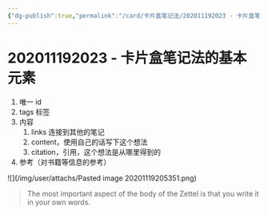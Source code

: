```yaml
---
{"dg-publish":true,"permalink":"/card/卡片盒笔记法/202011192023 - 卡片盒笔记法的基本元素/","dgPassFrontmatter":true,"noteIcon":"2"}
---
```


# 202011192023 - 卡片盒笔记法的基本元素
1.  唯一 id
2.  tags 标签
3.  内容
	1.  links 连接到其他的笔记
	2. content，使用自己的话写下这个想法
	3. citation，引用，这个想法是从哪里得到的
4.  参考（对书籍等信息的参考）

![](/img/user/attachs/Pasted image 20201119205351.png)

> The most important aspect of the body of the Zettel is that you write it in your own words.